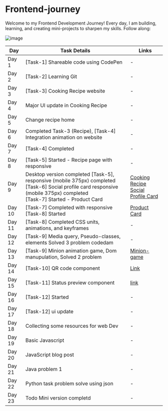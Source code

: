 # Frontend-journey

Welcome to my Frontend Development Journey!
Every day, I am building, learning, and creating mini-projects to sharpen my skills. Follow along:

![image](https://miro.medium.com/v2/resize:fit:1200/1*wyD85EwqNQuJqjqbfZj4Xg.jpeg)

| Day    | Task Details | Links |
|--------|--------------|-------|
| Day 1  | [Task-1]  Shareable code using CodePen | - |
| Day 2  | [Task-2] Learning Git  | - |
| Day 3  | [Task-3] Cooking Recipe website | - |
| Day 4  | Major UI update in Cooking Recipe | - |
| Day 5  | Change recipe home | - |
| Day 6  | Completed Task-3 (Recipe), [Task-4] Integration animation on website | - |
| Day 7  | [Task-4] Completed | - |
| Day 8  | [Task-5] Started - Recipe page with responsive | - |
| Day 9  | Desktop version completed [Task-5], responsive (mobile 375px) completed <br> [Task-6] Social profile card responsive (mobile 375px) completed <br> [Task-7] Started - Product Card | [Cooking Recipe](https://dravid-cooking-recipe.netlify.app/)<br>[Social Profile Card](https://dravid-p-a.netlify.app/) |
| Day 10 | [Task-7]  Completed with responsive <br> [Task-8] Started | [Product Card](https://dravid-product-card.netlify.app/) |
| Day 11 | [Task-8] Completed CSS units, animations, and keyframes | - |
| Day 12 | [Task-9] Media query, Pseudo-classes, elements Solved 3 problem codedam |-|
| Day 13 | [Task-9] Minion animation game, Dom manupulation, Solved 2 problem | [Minion-game](https://dravid-minion-game.netlify.app/)|
| Day 14 | [Task-10] QR code component | [Link](https://dravid-qr-code-component.netlify.app/)|
| Day 15 | [Task-11] Status preview component | [link](https://dravid-status-preview-card.netlify.app/)|
| Day 16 | [Task-12] Started |-|
| Day 17 | [Task-12] ui update |-|
| Day 18 | Collecting some resources for web Dev |-|
| Day 19 | Basic Javascript |-|
| Day 20 | JavaScript blog post |-|
| Day 21 | Java problem 1 |-|
| Day 22 | Python task problem solve using json |-|
| Day 23 | Todo Mini version completd |-|
